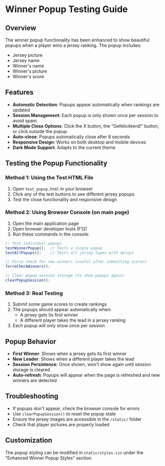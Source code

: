 # Winner Popup Testing Guide

## Overview
The winner popup functionality has been enhanced to show beautiful popups when a player wins a jersey ranking. The popup includes:
- Jersey picture
- Jersey name
- Winner's name
- Winner's picture
- Winner's score

## Features
- **Automatic Detection**: Popups appear automatically when rankings are updated
- **Session Management**: Each popup is only shown once per session to avoid spam
- **Multiple Close Options**: Click the X button, the "Gefeliciteerd!" button, or click outside the popup
- **Auto-close**: Popups automatically close after 8 seconds
- **Responsive Design**: Works on both desktop and mobile devices
- **Dark Mode Support**: Adapts to the current theme

## Testing the Popup Functionality

### Method 1: Using the Test HTML File
1. Open `test_popup.html` in your browser
2. Click any of the test buttons to see different jersey popups
3. Test the close functionality and responsive design

### Method 2: Using Browser Console (on main page)
1. Open the main application page
2. Open browser developer tools (F12)
3. Run these commands in the console:

```javascript
// Test individual popups
testWinnerPopup();  // Tests a single popup
testAllPopups();    // Tests all jersey types with delays

// Force check for new winners (useful after submitting scores)
forceCheckWinners();

// Clear popup session storage (to show popups again)
clearPopupSession();
```

### Method 3: Real Testing
1. Submit some game scores to create rankings
2. The popups should appear automatically when:
   - A jersey gets its first winner
   - A different player takes the lead in a jersey ranking
3. Each popup will only show once per session

## Popup Behavior
- **First Winner**: Shows when a jersey gets its first winner
- **New Leader**: Shows when a different player takes the lead
- **Session Persistence**: Once shown, won't show again until session storage is cleared
- **Auto-refresh**: Popups will appear when the page is refreshed and new winners are detected

## Troubleshooting
- If popups don't appear, check the browser console for errors
- Use `clearPopupSession()` to reset the popup state
- Ensure the jersey images are accessible in the `/static/` folder
- Check that player pictures are properly loaded

## Customization
The popup styling can be modified in `static/styles.css` under the "Enhanced Winner Popup Styles" section.
